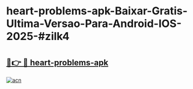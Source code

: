 # heart-problems-apk-Baixar-Gratis-Ultima-Versao-Para-Android-IOS-2025-#zilk4

# <h2><a href="https://ainizakaria.my?title=heart-problems-apk&ref=22M">🔗👉 🔴 heart-problems-apk</a></h2>

[![acn](https://github.com/user-attachments/assets/0f9c940e-d8b0-45ae-aac7-cd30a18b3e1c)](https://ainizakaria.my?title=heart-problems-apk&ref=22M)

